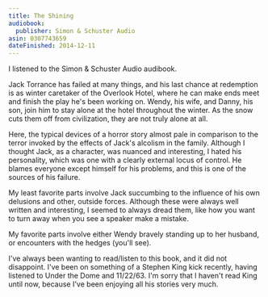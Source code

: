 ```yaml
---
title: The Shining
audiobook:
  publisher: Simon & Schuster Audio
asin: 0307743659
dateFinished: 2014-12-11
---
```


I listened to the Simon & Schuster Audio audibook.

Jack Torrance has failed at many things, and his last chance at redemption is as 
winter caretaker of the Overlook Hotel, where he can make ends meet and finish 
the play he's been working on. Wendy, his wife, and Danny, his son, join him to
stay alone at the hotel throughout the winter. As the snow cuts them off from
civilization, they are not truly alone at all.

Here, the typical devices of a horror story almost pale in comparison to the
terror invoked by the effects of Jack's alcolism in the family. Although I thought
Jack, as a character, was nuanced and interesting, I hated his personality, which
was one with a clearly external locus of control. He blames everyone except
himself for his problems, and this is one of the sources of his failure.

My least favorite parts involve Jack succumbing to the influence of his own
delusions and other, outside forces. Although these were always well written and
interesting, I seemed to always dread them, like how you want to turn away when
you see a speaker make a mistake.

My favorite parts involve either Wendy bravely standing up to her husband, or 
encounters with the hedges (you'll see). 

I've always been wanting to read/listen to this book, and it did not disappoint.
I've been on something of a Stephen King kick recently, having listened to
Under the Dome and 11/22/63. I'm sorry that I haven't read King until now, because
I've been enjoying all his stories very much.
